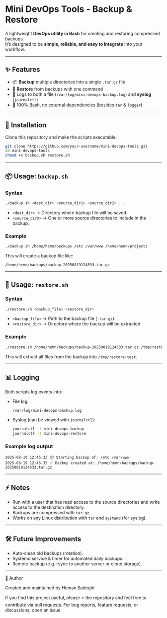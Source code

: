 # Mini DevOps Tools - Backup & Restore

A lightweight **DevOps utility in Bash** for creating and restoring compressed backups.  
It’s designed to be **simple, reliable, and easy to integrate** into your workflow.

---


## ✨ Features
- 📦 **Backup** multiple directories into a single `.tar.gz` file  
- 🔄 **Restore** from backups with one command  
- 📝 Logs to both a file (`/var/log/mini-devops-backup.log`) and **syslog** (`journalctl`)  
- 🐚 100% Bash, no external dependencies (besides `tar` & `logger`)  
 ---


## 🚀 Installation

Clone this repository and make the scripts executable:

```bash
git clone https://github.com/your-username/mini-devops-tools.git
cd mini-devops-tools
chmod +x backup.sh restore.sh
```

---

## 📦 Usage: `backup.sh`

### Syntax
```bash
./backup.sh <dest_dir> <source_dir1> <source_dir2> ...
```

- `<dest_dir>` → Directory where backup file will be saved.  
- `<source_dirX>` → One or more source directories to include in the backup.  

### Example
```bash
./backup.sh /home/hemn/backups /etc /var/www /home/hemn/projects
```

This will create a backup file like:
```
/home/hemn/backups/backup-20250819124533.tar.gz
```

---

## 🔄 Usage: `restore.sh`

### Syntax
```bash
./restore.sh <backup_file> <restore_dir>
```

- `<backup_file>` → Path to the backup file (`.tar.gz`).  
- `<restore_dir>` → Directory where the backup will be extracted.  

### Example
```bash
./restore.sh /home/hemn/backups/backup-20250819124533.tar.gz /tmp/restore-test
```

This will extract all files from the backup into `/tmp/restore-test`.

---

## 📊 Logging

Both scripts log events into:

- File log:  
  ```
  /var/log/mini-devops-backup.log
  ```

- Syslog (can be viewed with `journalctl`):  
  ```bash
  journalctl -t mini-devops-backup
  journalctl -t mini-devops-restore
  ```

### Example log output
```
2025-08-19 12:45:33 📦 Starting backup of: /etc /var/www
2025-08-19 12:45:35 ✅ Backup created at: /home/hemn/backups/backup-20250819124533.tar.gz
```

---

## ⚡ Notes
- Run with a user that has read access to the source directories and write access to the destination directory.  
- Backups are compressed with `tar.gz`.  
- Works on any Linux distribution with `tar` and `systemd` (for syslog).  

---

## 🛠️ Future Improvements
- Auto-clean old backups (rotation).  
- Systemd service & timer for automated daily backups.  
- Remote backup (e.g. rsync to another server or cloud storage).


 ---
 👤 Author

Created and maintained by Heman Sadeghi

If you find this project useful, please ⭐ the repository and feel free to contribute via pull requests.
For bug reports, feature requests, or discussions, open an issue